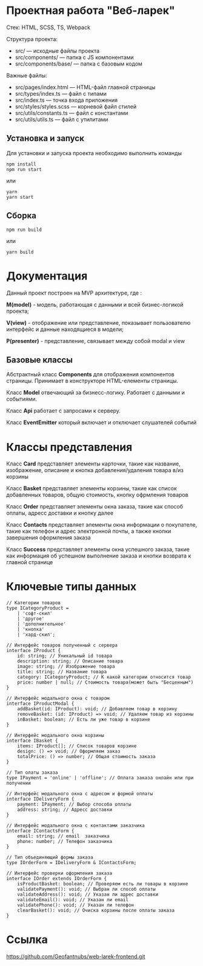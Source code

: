 # Проектная работа "Веб-ларек"

Стек: HTML, SCSS, TS, Webpack

Структура проекта:
- src/ — исходные файлы проекта
- src/components/ — папка с JS компонентами
- src/components/base/ — папка с базовым кодом

Важные файлы:
- src/pages/index.html — HTML-файл главной страницы
- src/types/index.ts — файл с типами
- src/index.ts — точка входа приложения
- src/styles/styles.scss — корневой файл стилей
- src/utils/constants.ts — файл с константами
- src/utils/utils.ts — файл с утилитами

## Установка и запуск
Для установки и запуска проекта необходимо выполнить команды

```
npm install
npm run start
```

или

```
yarn
yarn start
```
## Сборка

```
npm run build
```

или

```
yarn build
```
# Документация

Данный проект построен на MVP архитектуре, где :

**M(model)** - модель, работающая с данными и всей бизнес-логикой проекта;

**V(view)** - отображение или представление, показывает пользователю интерфейс и данные находящиеся в модели;

**P(presenter)** - представление, связывает между собой modal и view

## Базовые классы

  Абстрактный класс **Components** для отображения компонентов страницы. Принимает в конструкторе HTML-елементы страницы.

  Класс **Model** отвечающий за бизнесс-логику. Работает с данными и событиями.

  Класс **Api** работает с запросами к серверу.

  Класс **EventEmitter** который включает и отключает слушателей событий

# Классы представления

  Класс **Card** представляет элементы карточки, такие как название, изображение, описание и кнопка добавления/удаления товара в/из корзины

  Класс **Basket** представляет элементы корзины, такие как список добавленных товаров, общую стоимость, кнопку офрмления товаров

  Класс **Order** представляет элементы окна заказа, такие как способ оплаты, адресс доставки и кнопку далее

  Класс **Contacts** представляет элементы окна информации о покупателе, такие как телефон и адрес электронной почты, а также кнопки завершения оформления заказа

  Класс **Success** представляет элементы окна успешного заказа, такие как информация об успешном выполнение заказа и кнопки возврата к главной странице


# Ключевые типы данных

```
// Категории товаров
type ICategoryProduct =
	| 'софт-скил'
	| 'другое'
	| 'дополнительное'
	| 'кнопка'
	| 'хард-скил';

// Интерфейс товаров полученный с сервера
interface IProduct {
	id: string; // Уникальный id товара
	description: string; // Описание товара
	image: string; // Изображение товара
	title: string; // Название товара
	category: ICategoryProduct; // К какой категории относится товар
	price: number | null; // Стоимость товара(может быть "Бесценным")
}

// Интерфейс модального окна с товаром
interface IProductModal {
	addBasket(id: IProduct): void; // Добавляем товар в корзину
	removeBasket: (id: IProduct) => void; // Удаляем товар из корзины
	inBasket: boolean; // Есть ли уже товар в корзине
}

// Интерфейс модального окна корзины
interface IBasket {
	items: IProduct[]; // Список товаров корзине
	design: () => void; // Оформляем заказ
	totalPrice: () => number; // Общая стоимость заказа
}

// Тип олаты заказа
type IPayment = 'online' | 'offline'; // Оплата заказа онлайн или при получении

// Интерфейс модального окна с адресом и формой оплаты
interface IDeliveryForm {
	payment: IPayment; // Выбор способа оплаты
	address: string; // Адресс доставки
}

// Интерфейс модального окна с контактами заказчика
interface IContactsForm {
	email: string; // email  заказчика
	phone: number; // Телефон заказчика
}

// Тип объединяющий формы заказа
type IOrderForm = IDeliveryForm & IContactsForm;

// Интерфейс проверки оформления заказа
interface IOrder extends IOrderForm {
	isProductBasket: boolean; // Проверяем есть ли товары в корзине
	validatePayment(): void; // Выбран ли способ оплаты
	validateAddress(): void; // Указан ли адрес доставки
	validateEmail(): void; // Указан ли email
	validatePhone(): void; // Указан ли телефон
	clearBasket(): void; // Очиска корзины после оплаты заказа
}

```
# Ссылка
https://github.com/Geofantnubs/web-larek-frontend.git


